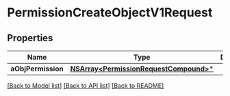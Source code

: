 # PermissionCreateObjectV1Request

## Properties
Name | Type | Description | Notes
------------ | ------------- | ------------- | -------------
**aObjPermission** | [**NSArray&lt;PermissionRequestCompound&gt;***](PermissionRequest.md) |  | 

[[Back to Model list]](../README.md#documentation-for-models) [[Back to API list]](../README.md#documentation-for-api-endpoints) [[Back to README]](../README.md)


